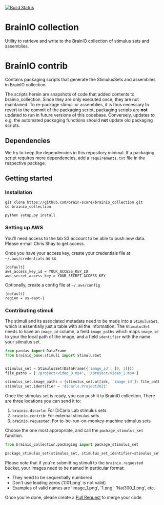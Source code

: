 [![Build Status](https://travis-ci.com/brain-score/brainio_collection.svg?token=vqt7d2yhhpLGwHsiTZvT&branch=master)](https://travis-ci.com/brain-score/brainio_collection)

# BrainIO collection

Utility to retrieve and write to the BrainIO collection of stimulus sets and assemblies.


# BrainIO contrib

Contains packaging scripts that generate the StimulusSets and assemblies 
in BrainIO collection.

The scripts herein are snapshots of code that added contents to brainio_collection.
Since they are only executed once, they are not maintained.
To re-package stimuli or assemblies, it is thus necessary to revert to the commit of the packaging script,
packaging scripts are **not** updated to run in future versions of this codebase.
Conversely, updates to e.g. the automated packaging functions should **not** update old packaging scripts.

## Dependencies
We try to keep the dependencies in this repository minimal.
If a packaging script requires more dependencies, add a `requirements.txt` file in the respective package.

## Getting started

### Installation

```shell script
git clone https://github.com/brain-score/brainio_collection.git
cd brainio_collection

python setup.py install
```

### Setting up AWS

You'll need access to the lab S3 account to be able to push new data. Please e-mail Chris Shay to get access.

Once you have your access key, create your credentials file at `~/.aws/credentials` as so

```
[default]
aws_access_key_id = YOUR_ACCESS_KEY_ID
aws_secret_access_key = YOUR_SECRET_ACCESS_KEY
```

Optionally, create a config file at `~/.aws/config`

```
[default]
region = us-east-1
```

### Contributing stimuli

The stimuli and its associated metadata need to be made into a `StimulusSet`, which is essentially just a table with all the information. The `StimulusSet` needs to have an `image_id` column, a field `image_paths` which maps `image_id` to your the local path of the image, and a field `identifier` with the name your stimulus set.

```python
from pandas import DataFrame
from brainio_base.stimuli import StimulusSet


stimulus_set = StimulusSet(DataFrame({'image_id': [0, 1]}))
file_paths = ['/project/video_0.mp4', '/project/video_1.mp4']

stimulus_set.image_paths = {stimulus_set.at[idx, 'image_id']: file_paths[idx] for idx in range(len(stimulus_set))}
stimulus_set.identifier = 'dicarlo.Project2021'

```

Once the stimulus set is ready, you can push it to BrainIO collection. There are three locations you can send it to:

1. `brainio.dicarlo`: For DiCarlo Lab stimulus sets
2. `brainio.contrib`: For external stimulus sets
3. `brainio.requested`: For to-be-run-on-monkey-machine stimulus sets

Choose the one most appropriate, and call the `package_stimulus_set` function.

```python
from brainio_collection.packaging import package_stimulus_set

package_stimulus_set(stimulus_set, stimulus_set_identifier=stimulus_set.identifier, bucket_name='brainio.requested')
```

Please note that if you're submitting stimuli to the `brainio.requested` bucket, your images need to be named in particular format:
- They need to be sequentially numbered
- Don't use leading zeros ('001.png' is not valid)
- Examples of valid names are 'image_1.png', '1.png', 'Nat300_1.png', etc.

Once you're done, please create a [Pull Request](https://github.com/brain-score/brainio_collection/pulls) to merge your code.
